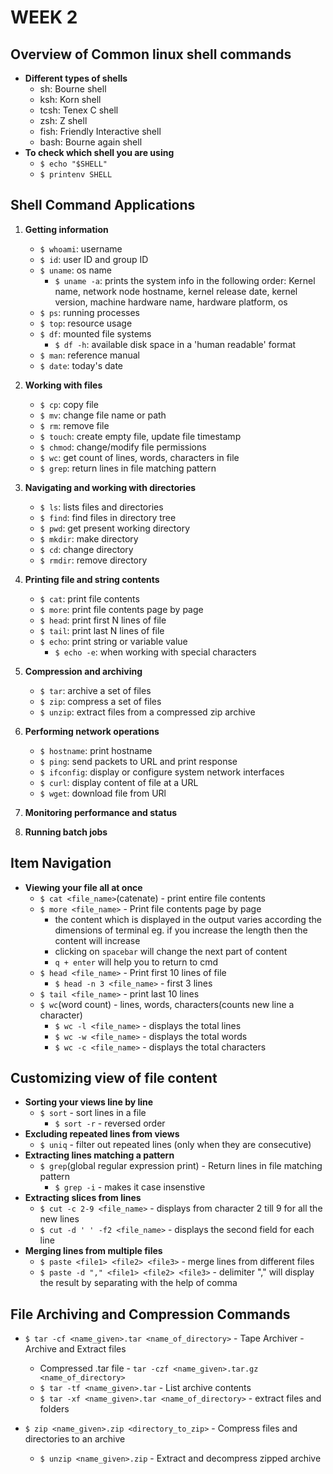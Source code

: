 # WEEK 2

## Overview of Common linux shell commands

- **Different types of shells**
    - sh: Bourne shell
    - ksh: Korn shell
    - tcsh: Tenex C shell
    - zsh: Z shell
    - fish: Friendly Interactive shell
    - bash: Bourne again shell
- **To check which shell you are using**
    - `$ echo "$SHELL"`
    - `$ printenv SHELL`

## Shell Command Applications

1. **Getting information**
    - `$ whoami`: username
    - `$ id`: user ID and group ID
    - `$ uname`: os name
        - `$ uname -a`: prints the system info in the following order: Kernel name, network node hostname, kernel release date, kernel version, machine hardware name, hardware platform, os
    - `$ ps`: running processes
    - `$ top`: resource usage
    - `$ df`: mounted file systems
        - `$ df -h`: available disk space in a 'human readable' format
    - `$ man`: reference manual
    - `$ date`: today's date

2. **Working with files**
    - `$ cp`: copy file
    - `$ mv`: change file name or path
    - `$ rm`: remove file
    - `$ touch`: create empty file, update file timestamp
    - `$ chmod`: change/modify file permissions
    - `$ wc`: get count of lines, words, characters in file
    - `$ grep`: return lines in file matching pattern

3. **Navigating and working with directories**
    - `$ ls`: lists files and directories
    - `$ find`: find files in directory tree
    - `$ pwd`: get present working directory
    - `$ mkdir`: make directory
    - `$ cd`: change directory
    - `$ rmdir`: remove directory

4. **Printing file and string contents**
    - `$ cat`: print file contents
    - `$ more`: print file contents page by page
    - `$ head`: print first N lines of file
    - `$ tail`: print last N lines of file
    - `$ echo`: print string or variable value
        - `$ echo -e`: when working with special characters

5. **Compression and archiving**
    - `$ tar`: archive a set of files
    - `$ zip`: compress a set of files
    - `$ unzip`: extract files from a compressed zip archive

6. **Performing network operations**
    - `$ hostname`: print hostname
    - `$ ping`: send packets to URL and print response
    - `$ ifconfig`: display or configure system network interfaces
    - `$ curl`: display content of file at a URL
    - `$ wget`: download file from URl

7. **Monitoring performance and status**

8. **Running batch jobs**

## Item Navigation

- **Viewing your file all at once**
    - `$ cat <file_name>`(catenate) - print entire file contents
    - `$ more <file_name>` - Print file contents page by page
        - the content which is displayed in the output varies according the dimensions of terminal eg. if you increase the length then the content will increase 
        - clicking on `spacebar` will change the next part of content
        - `q + enter` will help you to return to cmd
    - `$ head <file_name>` - Print first 10 lines of file
        - `$ head -n 3 <file_name>` - first 3 lines
    - `$ tail <file_name>` - print last 10 lines
    - `$ wc`(word count) - lines, words, characters(counts new line a character)
        - `$ wc -l <file_name>` - displays the total lines
        - `$ wc -w <file_name>` - displays the total words
        - `$ wc -c <file_name>` - displays the total characters

## Customizing view of file content

- **Sorting your views line by line**
    - `$ sort` - sort lines in a file
        - `$ sort -r` - reversed order
- **Excluding repeated lines from views**
    - `$ uniq` - filter out repeated lines (only when they are consecutive)
- **Extracting lines matching a pattern**
    - `$ grep`(global regular expression print) - Return lines in file matching pattern
        - `$ grep -i` - makes it case insenstive
- **Extracting slices from lines**
    - `$ cut -c 2-9 <file_name>` - displays from character 2 till 9 for all the new lines
    - `$ cut -d ' ' -f2 <file_name>` - displays the second field for each line
- **Merging lines from multiple files**
    - `$ paste <file1> <file2> <file3>` - merge lines from different files 
    - `$ paste -d "," <file1> <file2> <file3>` - delimiter "," will display the result by separating with the help of comma

## File Archiving and Compression Commands

- `$ tar -cf <name_given>.tar <name_of_directory>` - Tape Archiver - Archive and Extract files
    - Compressed .tar file - `tar -czf <name_given>.tar.gz <name_of_directory>`
    - `$ tar -tf <name_given>.tar` - List archive contents
    - `$ tar -xf <name_given>.tar <name_of_directory>` - extract files and folders

- `$ zip <name_given>.zip <directory_to_zip>` - Compress files and directories to an archive
    - `$ unzip <name_given>.zip` - Extract and decompress zipped archive